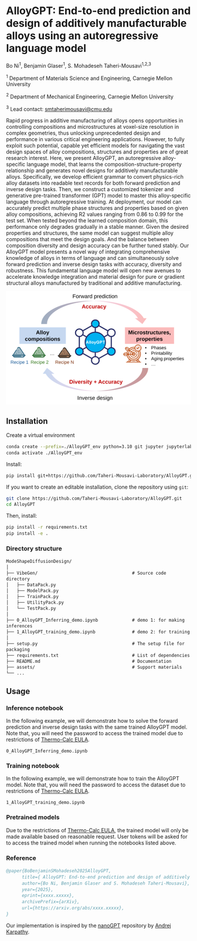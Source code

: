 # AlloyGPT: End-to-end prediction and design of additively manufacturable alloys using an autoregressive language model

Bo Ni<sup>1</sup>, Benjamin Glaser<sup>1</sup>, S. Mohadeseh Taheri-Mousavi<sup>1,2,3</sup>

<sup>1</sup> Department of Materials Science and Engineering, Carnegie Mellon University

<sup>2</sup> Department of Mechanical Engineering, Carnegie Mellon University

<sup>3</sup> Lead contact: smtaherimousavi@cmu.edu

Rapid progress in additive manufacturing of alloys opens opportunities in controlling compositions and microstructures at voxel-size resolution in complex geometries, thus unlocking unprecedented design and performance in various critical engineering applications. However, to fully exploit such potential, capable yet efficient models for navigating the vast design spaces of alloy compositions, structures and properties are of great research interest. Here, we present AlloyGPT, an autoregressive alloy-specific language model, that learns the composition-structure-property relationship and generates novel designs for additively manufacturable alloys. Specifically, we develop efficient grammar to convert physics-rich alloy datasets into readable text records for both forward prediction and inverse design tasks. Then, we construct a customized tokenizer and generative pre-trained transformer (GPT) model to master this alloy-specific language through autoregressive training. At deployment, our model can accurately predict multiple phase structures and properties based on given alloy compositions, achieving R2 values ranging from 0.86 to 0.99 for the test set. When tested beyond the learned composition domain, this performance only degrades gradually in a stable manner. Given the desired properties and structures, the same model can suggest multiple alloy compositions that meet the design goals. And the balance between composition diversity and design accuracy can be further tuned stably. Our AlloyGPT model presents a novel way of integrating comprehensive knowledge of alloys in terms of language and can simultaneously solve forward prediction and inverse design tasks with accuracy, diversity and robustness. This fundamental language model will open new avenues to accelerate knowledge integration and material design for pure or gradient structural alloys manufactured by traditional and additive manufacturing. 

![plot](./assets/TOC.svg)

## Installation

Create a virtual environment

```bash
conda create --prefix=./AlloyGPT_env python=3.10 git jupyter jupyterlab -c anaconda -c conda-forge
conda activate ./AlloyGPT_env

```

Install:
```bash
pip install git+https://github.com/Taheri-Mousavi-Laboratory/AlloyGPT.git

```
If you want to create an editable installation, clone the repository using `git`:
```bash
git clone https://github.com/Taheri-Mousavi-Laboratory/AlloyGPT.git
cd AlloyGPT
```
Then, install:
```bash
pip install -r requirements.txt
pip install -e .
```
### Directory structure
```
ModeShapeDiffusionDesign/
│
├── VibeGen/                                    # Source code directory
│   ├── DataPack.py
│   ├── ModelPack.py
│   ├── TrainPack.py
│   ├── UtilityPack.py
│   └── TestPack.py
│
├── 0_AlloyGPT_Inferring_demo.ipynb             # demo 1: for making inferences
├── 1_AlloyGPT_training_demo.ipynb              # demo 2: for training
│
├── setup.py                                    # The setup file for packaging
├── requirements.txt                            # List of dependencies
├── README.md                                   # Documentation
├── assets/                                     # Support materials
└── ...
```

## Usage

### Inference notebook

In the following example, we will demonstrate how to solve the forward prediction and inverse design tasks with the same trained AlloyGPT model. Note that, you will need the password to access the trained model due to restrictions of [Thermo-Calc EULA](https://thermocalc.com/wp-content/uploads/Documentation/Terms_Conditions/eula.pdf).

```
0_AlloyGPT_Inferring_demo.ipynb
```

### Training notebook

In the following example, we will demonstrate how to train the AlloyGPT model. Note that, you will need the password to access the dataset due to restrictions of [Thermo-Calc EULA](https://thermocalc.com/wp-content/uploads/Documentation/Terms_Conditions/eula.pdf).

```
1_AlloyGPT_training_demo.ipynb 
```

### Pretrained models
Due to the restrictions of [Thermo-Calc EULA](https://thermocalc.com/wp-content/uploads/Documentation/Terms_Conditions/eula.pdf), the trained model will only be made available based on reasonable request. User tokens will be asked for to access the trained model when running the notebooks listed above.

### Reference

```bibtex
@paper{BoBenjaminSMohadeseh2025AlloyGPT,
      title={ AlloyGPT: End-to-end prediction and design of additively manufacturable alloys using an autoregressive language model}, 
      author={Bo Ni, Benjamin Glaser and S. Mohadeseh Taheri-Mousavi},
      year={2025},
      eprint={xxxx.xxxxx},
      archivePrefix={arXiv},
      url={https://arxiv.org/abs/xxxx.xxxxx}, 
}
```

Our implementation is inspired by the [nanoGPT](https://github.com/karpathy/nanoGPT) repository by [Andrej Karpathy](https://github.com/karpathy).
